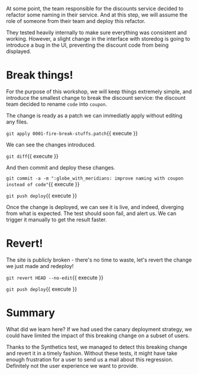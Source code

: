 At some point, the team responsible for the discounts service decided to refactor some naming in their service.
And at this step, we will assume the role of someone from their team and deploy this refactor.

They tested heavily internally to make sure everything was consistent and working.
However, a slight change in the interface with storedog is going to introduce a bug in the UI, preventing the discount code from being displayed.

# Break things!

For the purpose of this workshop, we will keep things extremely simple, and introduce the smallest change to break the discount service: the discount team decided to rename `code` into `coupon`.

The change is ready as a patch we can immediatly apply without editing any files.

`git apply 0001-fire-break-stuffs.patch`{{ execute }}

We can see the changes introduced.

`git diff`{{ execute }}

And then commit and deploy these changes.

`git commit -a -m ":globe_with_meridians: improve naming with coupon instead of code"`{{ execute }}

`git push deploy`{{ execute }}

Once the change is deployed, we can see it is live, and indeed, diverging from what is expected.
The test should soon fail, and alert us.
We can trigger it manually to get the result faster.

# Revert!

The site is publicly broken - there's no time to waste, let's revert the change we just made and redeploy!

`git revert HEAD --no-edit`{{ execute }}

`git push deploy`{{ execute }}

# Summary

What did we learn here?
If we had used the canary deployment strategy, we could have limited the impact of this breaking change on a subset of users.

Thanks to the Synthetics test, we managed to detect this breaking change and revert it in a timely fashion.
Without these tests, it might have take enough frustration for a user to send us a mail about this regression.
Definitely not the user experience we want to provide.
